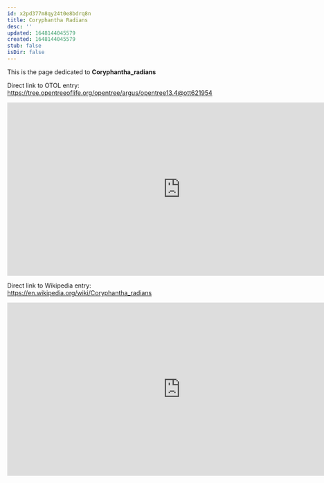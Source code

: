 ```yaml
---
id: x2pd377m8qy24t0e8bdrq8n
title: Coryphantha Radians
desc: ''
updated: 1648144045579
created: 1648144045579
stub: false
isDir: false
---
```

This is the page dedicated to **Coryphantha_radians**


Direct link to OTOL entry: https://tree.opentreeoflife.org/opentree/argus/opentree13.4@ott621954



<html>
    <body>
    <iframe src="https://tree.opentreeoflife.org/opentree/argus/opentree13.4@ott621954"
    width="800" height="400" frameborder="0" allowfullscreen> </iframe>
    </body>
</html>
    


Direct link to Wikipedia entry: https://en.wikipedia.org/wiki/Coryphantha_radians



<html>
    <body>
    <iframe src="https://en.wikipedia.org/wiki/Coryphantha_radians"
    width="800" height="400" frameborder="0" allowfullscreen> </iframe>
    </body>
</html>
    
